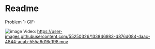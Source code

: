 # Readme

Problem 1:
GIF: 




![image](https://user-images.githubusercontent.com/55250326/133846962-9f2c3dfe-4726-4313-bcd4-44722c702d9f.png)
Video: 
https://user-images.githubusercontent.com/55250326/133846983-d876d084-daac-4844-acab-555a6d16c198.mov

